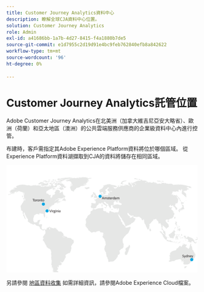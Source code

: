 ```yaml
---
title: Customer Journey Analytics資料中心
description: 瞭解全球CJA資料中心位置。
solution: Customer Journey Analytics
role: Admin
exl-id: a41686bb-1a7b-4d27-8415-f4a1880b7de5
source-git-commit: e1d7955c2d19d91e4bc9feb762840efb8a842622
workflow-type: tm+mt
source-wordcount: '96'
ht-degree: 0%

---
```


# Customer Journey Analytics託管位置

Adobe Customer Journey Analytics在北美洲（加拿大維吉尼亞安大略省）、歐洲（荷蘭）和亞太地區（澳洲）的公共雲端服務供應商的企業級資料中心內進行控管。

布建時，客戶需指定其Adobe Experience Platform資料將位於哪個區域。 從Experience Platform資料湖擷取到CJA的資料將儲存在相同區域。

![CJA資料中心](assets/data-centers.png)

另請參閱 [地區資料收集](https://experienceleague.adobe.com/en/docs/core-services/interface/data-collection/rdc) 如需詳細資訊，請參閱Adobe Experience Cloud檔案。
